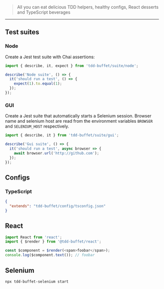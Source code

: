 > All you can eat delicious TDD helpers, healthy configs, React desserts and TypeScript beverages

----

## Test suites

### Node

Create a Jest test suite with Chai assertions:

```typescript
import { describe, it, expect } from 'tdd-buffet/suite/node';

describe('Node suite', () => {
  it('should run a test', () => {
    expect(1).to.equal(1); 
  });
});
```

### GUI

Create a Jest suite that automatically starts a Selenium session. Browser name and selenium host are read from the environment variables `BROWSER` and `SELENIUM_HOST` respectively.

```typescript
import { describe, it } from 'tdd-buffet/suite/gui';

describe('Gui suite', () => {
  it('should run a test', async browser => {
    await browser.url('http://github.com');
  });
});
```


## Configs

### TypeScript

```json
{
  "extends": "tdd-buffet/config/tsconfig.json"
}
```


## React

```typescript jsx
import React from 'react';
import { $render } from '@tdd-buffet/react';

const $component = $render(<span>foobar</span>);
console.log($component.text()); // foobar
```


## Selenium

```shell script
npx tdd-buffet-selenium start
```

